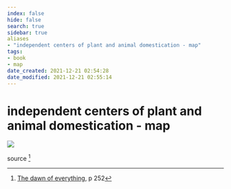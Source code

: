 ```yaml
---
index: false
hide: false
search: true
sidebar: true
aliases
- "independent centers of plant and animal domestication - map"
tags:
- book
- map
date_created: 2021-12-21 02:54:28
date_modified: 2021-12-21 02:55:14
---
```


# independent centers of plant and animal domestication - map

![](https://i.imgur.com/KgLkvXd.png)

source [^1]


[^1]: [The dawn of everything](dawn_of_everything_graeber_wengrow.md), p 252

